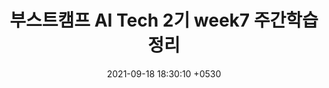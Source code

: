 ---
layout: post
title:  "부스트캠프 AI Tech 2기 week7 주간학습정리 "
date:   2021-09-18 18:30:10 +0530
categories: GAN
tag: [CV, GAN, Generative, Conditional]
---